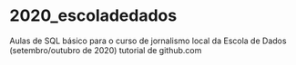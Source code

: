 # 2020_escoladedados
Aulas de SQL básico para o curso de jornalismo local da Escola de Dados (setembro/outubro de 2020)
tutorial de github.com
